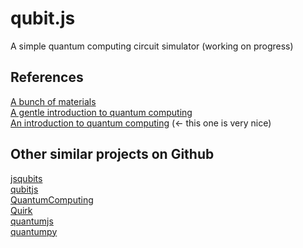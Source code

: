 # qubit.js
A simple quantum computing circuit simulator (working on progress)

## References
[A bunch of materials](http://www.vcpc.univie.ac.at/~ian/hotlist/qc/intro.shtml)  
[A gentle introduction to quantum computing](http://physlab.org/wp-content/uploads/2016/03/Abdullah-Khalid.pdf)  
[An introduction to quantum computing](https://www2.warwick.ac.uk/fac/sci/physics/research/cfsa/people/pastmembers/charemzam/pastprojects/mcharemza_quant_comp.pdf) (<- this one is very nice)    

## Other similar projects on Github
[jsqubits](https://github.com/davidbkemp/jsqubits)  
[qubitjs](https://github.com/krohling/qubitjs)  
[QuantumComputing](https://github.com/corbett/QuantumComputing)  
[Quirk](https://github.com/Strilanc/Quirk)    
[quantumjs](https://github.com/lsjcp/quantumjs)  
[quantumpy](https://github.com/jtauber/quantumpy)